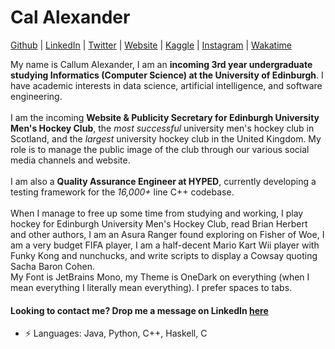 # Cal Alexander  


[Github](https://github.com/CallumAlexander)
| [LinkedIn](https://www.linkedin.com/in/callum-a-95640013b/)
| [Twitter](https://twitter.com/thecatthatbarks)
| [Website](https://callumalexander.github.io/)
| [Kaggle](https://www.kaggle.com/callumalexander)
| [Instagram](https://www.instagram.com/cal.zander/)
| [Wakatime](https://wakatime.com/@CallumAlexander)

My name is Callum Alexander, I am an **incoming 3rd year undergraduate studying Informatics (Computer Science)
at the University of Edinburgh**. I have academic interests in data science, artificial intelligence, and
software engineering.
<br><br>
I am the incoming **Website & Publicity Secretary for Edinburgh University Men's
Hockey Club**, the *most successful* university men's hockey club in Scotland, and the *largest* university hockey club in the United Kingdom.
My role is to manage the public image of the club through our various social media channels and website. 
<br><br>
I am also a **Quality Assurance Engineer at HYPED**, currently developing a testing
framework for the *16,000+* line C++ codebase.
<br><br>
When I manage to free up some time from studying and working, 
I play hockey for Edinburgh University Men's Hockey Club, read Brian Herbert and other authors, I am an Asura Ranger found exploring on Fisher of Woe, 
I am a very budget FIFA player, I am a half-decent Mario Kart Wii player with Funky Kong and nunchucks, and write scripts to display a 
Cowsay quoting Sacha Baron Cohen.
<br>
My Font is JetBrains Mono, my Theme is OneDark on everything (when I mean everything I literally mean everything). I prefer spaces to tabs.

#### Looking to contact me? Drop me a message on LinkedIn [here](https://twitter.com/thecatthatbarks) 
 -  ⚡ Languages: Java, Python, C++, Haskell, C
